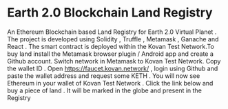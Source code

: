 # Earth 2.0 Blockchain Land Registry
An Ethereum Blockchain based Land Registry for Earth 2.0 Virtual Planet . The project is developed using Solidity , Truffle , Metamask , Ganache and React . The smart contract is deployed within the Kovan Test Network.To buy land install the Metamask browser plugin / Android app and create a Github account. Switch network in Metamask to Kovan Test Network. Copy the wallet ID . Open https://faucet.kovan.network/ , login using Github and paste the wallet address and request some KETH . You will now see Ethereum in your wallet of Kovan Test Network . Click the link below and buy a piece of land . It will be marked in the globe and present in the Registry